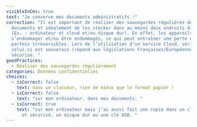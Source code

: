 ```yaml
---
visibleInCms: true
text: "Je conserve mes documents administratifs :"
correction: "Il est important de réaliser des sauvegardes régulières de mes
  documents et idéalement de les stocker dans au moins deux endroits différents
  (Ex. : ordinateur et cloud et/ou disque dur). En effet, les appareils peuvent
  s’endommager et/ou être endommagés, ce qui peut entraîner une perte de données
  parfois irréversibles. Lors de l’utilisation d’un service Cloud, vérifiez que
  celui-ci est souverain (répond aux législations Françaises/Européennes) et
  sécurisé. "
goodPractices:
  - Réaliser des sauvegardes régulièrement
categories: Données confidentielles
choices:
  - isCorrect: false
    text: dans un classeur, rien de mieux que le format papier !
  - isCorrect: false
    text: "sur mon ordinateur, dans mes documents. "
  - isCorrect: true
    text: "sur mon ordinateur mais j’ai aussi fait une copie dans un cloud souverain
      et sécurisé, un disque dur ou une clé USB. "
---
```


